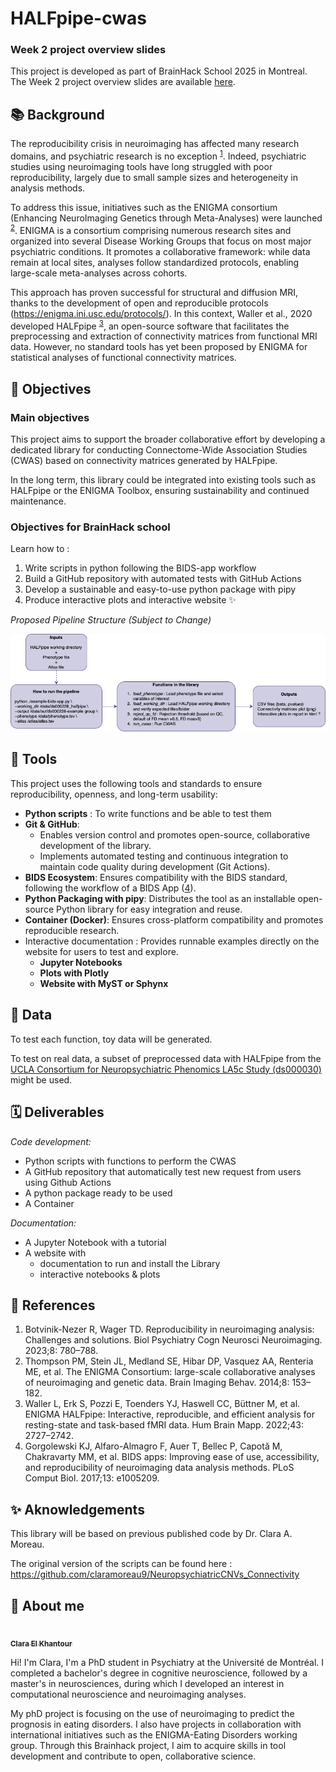 # HALFpipe-cwas
### Week 2 project overview slides
This project is developed as part of BrainHack School 2025 in Montreal. The Week 2 project overview slides are available [here](https://docs.google.com/presentation/d/1BFQEd32ZGSvIpQaBQh5KjRjrZ0RL78illSvqR80Dr_E/edit?usp=sharing).

## 📚 Background 
The reproducibility crisis in neuroimaging has affected many research domains, and psychiatric research is no exception <sup>[1](https://doi.org/10.1016/j.bpsc.2022.12.006)</sup>. Indeed, psychiatric studies using neuroimaging tools have long struggled with poor reproducibility, largely due to small sample sizes and heterogeneity in analysis methods.

To address this issue, initiatives such as the ENIGMA consortium (Enhancing NeuroImaging Genetics through Meta-Analyses) were launched <sup>[2](https://doi.org/10.1007/s11682-013-9269-5)</sup>. ENIGMA is a consortium comprising numerous research sites and organized into several Disease Working Groups that focus on most major psychiatric conditions. It promotes a collaborative framework: while data remain at local sites, analyses follow standardized protocols, enabling large-scale meta-analyses across cohorts.

This approach has proven successful for structural and diffusion MRI, thanks to the development of open and reproducible protocols (https://enigma.ini.usc.edu/protocols/). In this context, Waller et al., 2020 developed HALFpipe <sup>[3](https://doi.org/10.1002/hbm.25829)</sup>, an open-source software that facilitates the preprocessing and extraction of connectivity matrices from functional MRI data. However, no standard tools has yet been proposed by ENIGMA for statistical analyses of functional connectivity matrices.

## 🎯 Objectives
### Main objectives
This project aims to support the broader collaborative effort by developing a dedicated library for conducting Connectome-Wide Association Studies (CWAS) based on connectivity matrices generated by HALFpipe.

In the long term, this library could be integrated into existing tools such as HALFpipe or the ENIGMA Toolbox, ensuring sustainability and continued maintenance.

### Objectives for BrainHack school
Learn how to : 
1. Write scripts in python following the BIDS-app workflow
2. Build a GitHub repository with automated tests with GitHub Actions
3. Develop a sustainable and easy-to-use python package with pipy
4. Produce interactive plots and interactive website ✨
 
 *Proposed Pipeline Structure (Subject to Change)*

<img title="Tentative idea of the structure of the pipeline" alt="Alt text" src="HALFpipe-cwas.drawio.png">

## 🧰 Tools 
This project uses the following tools and standards to ensure reproducibility, openness, and long-term usability:
- **Python scripts** : To write functions and be able to test them
- **Git & GitHub**: 
   - Enables version control and promotes open-source, collaborative development of the library.
   - Implements automated testing and continuous integration to maintain code quality during development (Git Actions).
- **BIDS Ecosystem**: Ensures compatibility with the BIDS standard, following the workflow of a BIDS App ([4](https://doi.org/10.1371/journal.pcbi.1005209)).
- **Python Packaging with pipy**: Distributes the tool as an installable open-source Python library for easy integration and reuse.
- **Container (Docker)**: Ensures cross-platform compatibility and promotes reproducible research.
- Interactive documentation : Provides runnable examples directly on the website for users to test and explore.
   - **Jupyter Notebooks**
   - **Plots with Plotly**
   - **Website with MyST or Sphynx**

## 🧠 Data 
To test each function, toy data will be generated.

To test on real data, a subset of preprocessed data with HALFpipe from the [UCLA Consortium for Neuropsychiatric Phenomics LA5c Study (ds000030)](https://openneuro.org/datasets/ds000030/versions/00016) might be used.
   
## 🗓️ Deliverables 
*Code development:*
- Python scripts with functions to perform the CWAS
- A GitHub repository that automatically test new request from users using Github Actions
- A python package ready to be used
- A Container

*Documentation:*
- A Jupyter Notebook with a tutorial 
- A website with 
   - documentation to run and install the Library
   - interactive notebooks & plots

## 📖 References
1. 	Botvinik-Nezer R, Wager TD. Reproducibility in neuroimaging analysis: Challenges and solutions. Biol Psychiatry Cogn Neurosci Neuroimaging. 2023;8: 780–788.
2. 	Thompson PM, Stein JL, Medland SE, Hibar DP, Vasquez AA, Renteria ME, et al. The ENIGMA Consortium: large-scale collaborative analyses of neuroimaging and genetic data. Brain Imaging Behav. 2014;8: 153–182.
3. 	Waller L, Erk S, Pozzi E, Toenders YJ, Haswell CC, Büttner M, et al. ENIGMA HALFpipe: Interactive, reproducible, and efficient analysis for resting-state and task-based fMRI data. Hum Brain Mapp. 2022;43: 2727–2742.
4. 	Gorgolewski KJ, Alfaro-Almagro F, Auer T, Bellec P, Capotă M, Chakravarty MM, et al. BIDS apps: Improving ease of use, accessibility, and reproducibility of neuroimaging data analysis methods. PLoS Comput Biol. 2017;13: e1005209.

## ✨ Aknowledgements
This library will be based on previous published code by Dr. Clara A. Moreau. 

The original version of the scripts can be found here : https://github.com/claramoreau9/NeuropsychiatricCNVs_Connectivity

## 👋 About me
<a href="https://github.com/claraElk">
   <img src="https://avatars.githubusercontent.com/u/85646791?v=4?s=100" width="100px;" alt=""/>
   <br /><sub><b>Clara El Khantour</b></sub>
</a>

Hi! I'm Clara, I'm a PhD student in Psychiatry at the Université de Montréal. I completed a bachelor's degree in cognitive neuroscience, followed by a master's in neurosciences, during which I developed an interest in computational neuroscience and neuroimaging analyses.

My phD project is focusing on the use of neuroimaging to predict the prognosis in eating disorders. I also have projects in collaboration with international initiatives such as the ENIGMA-Eating Disorders working group. Through this Brainhack project, I aim to acquire skills in tool development and contribute to open, collaborative science.